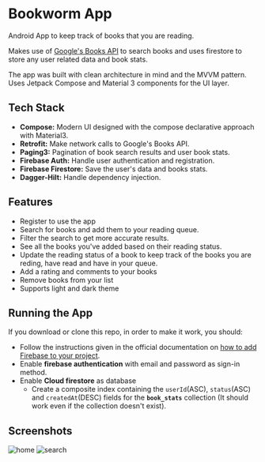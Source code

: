 # Bookworm App
Android App to keep track of books that you are reading.

Makes use of [Google's Books API](https://developers.google.com/books/docs/v1/using) to search books and uses firestore to store any user related data and book stats.

The app was built with clean architecture in mind and the MVVM pattern.
Uses Jetpack Compose and Material 3 components for the UI layer.

## Tech Stack

- **Compose:** Modern UI designed with the compose declarative approach with Material3.
- **Retrofit:** Make network calls to Google's Books API.
- **Paging3:** Pagination of book search results and user book stats.
- **Firebase Auth:** Handle user authentication and registration.
- **Firebase Firestore:** Save the user's data and books stats.
- **Dagger-Hilt:** Handle dependency injection.

## Features

- Register to use the app
- Search for books and add them to your reading queue.
- Filter the search to get more accurate results.
- See all the books you've added based on their reading status.
- Update the reading status of a book to keep track of the books you are reding, have read and have in your queue.
- Add a rating and comments to your books
- Remove books from your list
- Supports light and dark theme

## Running the App

If you download or clone this repo, in order to make it work, you should:

- Follow the instructions given in the official documentation on [how to add Firebase to your project](https://firebase.google.com/docs/android/setup#register-app). 
- Enable **firebase authentication** with email and password as sign-in method.
- Enable **Cloud firestore** as database
    - Create a composite index containing the `userId`(ASC), `status`(ASC) and `createdAt`(DESC) fields for the **`book_stats`** collection (It should work even if the collection doesn't exist).

## Screenshots

![home](https://github.com/GustavoMuller/BookwormApp/assets/18502898/aef2f5f3-e4bd-4a71-866b-ed373846c33f)
![search](https://github.com/GustavoMuller/BookwormApp/assets/18502898/91177860-b9ef-4617-8c44-545f8a71970a)
